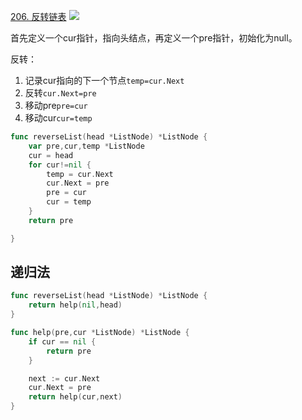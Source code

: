 [206. 反转链表](https://leetcode-cn.com/problems/reverse-linked-list/)
![](https://tva1.sinaimg.cn/large/008eGmZEly1gnrf1oboupg30gy0c44qp.gif)

首先定义一个cur指针，指向头结点，再定义一个pre指针，初始化为null。

反转：
1. 记录cur指向的下一个节点`temp=cur.Next`
2. 反转`cur.Next=pre`
3. 移动pre`pre=cur`
4. 移动cur`cur=temp`

```go
func reverseList(head *ListNode) *ListNode {
	var pre,cur,temp *ListNode
	cur = head
	for cur!=nil {
		temp = cur.Next
		cur.Next = pre
		pre = cur
		cur = temp
	}
	return pre

}
```

## 递归法
```go
func reverseList(head *ListNode) *ListNode {
	return help(nil,head)
}

func help(pre,cur *ListNode) *ListNode {
	if cur == nil {
		return pre
	}

	next := cur.Next
	cur.Next = pre
	return help(cur,next)
}
```